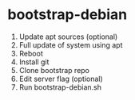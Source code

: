 # bootstrap-debian

1. Update apt sources (optional)
2. Full update of system using apt
3. Reboot
4. Install git
5. Clone bootstrap repo
6. Edit server flag (optional)
7. Run bootstrap-debian.sh

